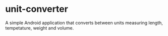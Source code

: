 # unit-converter

 A simple Android application that converts between units measuring length, tempetature, weight and volume.
